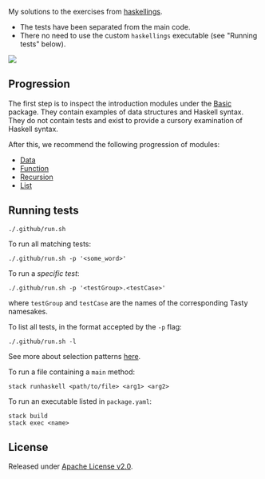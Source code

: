 My solutions to the exercises from [haskellings](https://github.com/MondayMorningHaskell/haskellings). 

- The tests have been separated from the main code.
- There no need to use the custom `haskellings` executable (see "Running tests" below).

[![](https://github.com/asarkar/haskellings/workflows/CI/badge.svg)](https://github.com/asarkar/haskellings/actions)

## Progression

The first step is to inspect the introduction modules under the [Basic](src/Basic) package. They contain examples of data structures and Haskell syntax. They do not contain tests and exist to provide a cursory examination of Haskell syntax.

After this, we recommend the following progression of modules:

* [Data](src/Data)
* [Function](src/Function)
* [Recursion](src/Recursion)
* [List](src/List)

## Running tests

```
./.github/run.sh
```

To run all matching tests:
```
./.github/run.sh -p '<some_word>'
```

To run a _specific test_:
```
./.github/run.sh -p '<testGroup>.<testCase>'
```
where `testGroup` and `testCase` are the names of the corresponding Tasty namesakes.

To list all tests, in the format accepted by the `-p` flag:
```
./.github/run.sh -l
```

See more about selection patterns [here](https://github.com/UnkindPartition/tasty?tab=readme-ov-file#patterns).

To run a file containing a `main` method:
```
stack runhaskell <path/to/file> <arg1> <arg2>
```

To run an executable listed in `package.yaml`:
```
stack build
stack exec <name>
```

## License

Released under [Apache License v2.0](LICENSE).